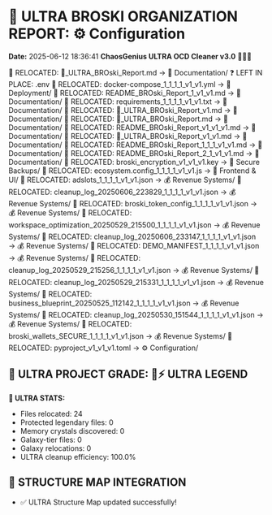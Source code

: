 # 🌌 ULTRA BROSKI ORGANIZATION REPORT: ⚙️ Configuration
**Date:** 2025-06-12 18:36:41
**ChaosGenius ULTRA OCD Cleaner v3.0** 🧠💜🌌

📁 RELOCATED: 🌌_ULTRA_BROski_Report.md → 📝 Documentation/
❓ LEFT IN PLACE: .env
📁 RELOCATED: docker-compose_1_1_1_1_v1_v1.yml → 🚀 Deployment/
📁 RELOCATED: README_BROski_Report_1_v1_v1.md → 📝 Documentation/
📁 RELOCATED: requirements_1_1_1_1_v1_v1.txt → 📝 Documentation/
📁 RELOCATED: 🌌_ULTRA_BROski_Report_v1.md → 📝 Documentation/
📁 RELOCATED: 🌌_ULTRA_BROski_Report.md → 📝 Documentation/
📁 RELOCATED: README_BROski_Report_v1_v1_v1.md → 📝 Documentation/
📁 RELOCATED: 🌌_ULTRA_BROski_Report_v1_v1.md → 📝 Documentation/
📁 RELOCATED: README_BROski_Report_1_1_1_v1_v1.md → 📝 Documentation/
📁 RELOCATED: README_BROski_Report_2_1_v1_v1.md → 📝 Documentation/
📁 RELOCATED: broski_encryption_v1_v1_v1.key → 🔐 Secure Backups/
📁 RELOCATED: ecosystem.config_1_1_1_1_v1_v1.js → 🎨 Frontend & UI/
📁 RELOCATED: adslots_1_1_1_1_v1_v1.json → 💰 Revenue Systems/
📁 RELOCATED: cleanup_log_20250606_223829_1_1_1_1_v1_v1.json → 💰 Revenue Systems/
📁 RELOCATED: broski_token_config_1_1_1_1_v1_v1.json → 💰 Revenue Systems/
📁 RELOCATED: workspace_optimization_20250529_215500_1_1_1_1_v1_v1.json → 💰 Revenue Systems/
📁 RELOCATED: cleanup_log_20250606_233147_1_1_1_1_v1_v1.json → 💰 Revenue Systems/
📁 RELOCATED: DEMO_MANIFEST_1_1_1_1_v1_v1.json → 💰 Revenue Systems/
📁 RELOCATED: cleanup_log_20250529_215256_1_1_1_1_v1_v1.json → 💰 Revenue Systems/
📁 RELOCATED: cleanup_log_20250529_215331_1_1_1_1_v1_v1.json → 💰 Revenue Systems/
📁 RELOCATED: business_blueprint_20250525_112142_1_1_1_1_v1_v1.json → 💰 Revenue Systems/
📁 RELOCATED: cleanup_log_20250530_151544_1_1_1_1_v1_v1.json → 💰 Revenue Systems/
📁 RELOCATED: broski_wallets_SECURE_1_1_1_1_v1_v1.json → 💰 Revenue Systems/
📁 RELOCATED: pyproject_v1_v1_v1.toml → ⚙️ Configuration/

## 🌌 ULTRA PROJECT GRADE: 💯⚡ ULTRA LEGEND
**🧠 ULTRA STATS:**
- Files relocated: 24
- Protected legendary files: 0
- Memory crystals discovered: 0
- Galaxy-tier files: 0
- Galaxy relocations: 0
- ULTRA cleanup efficiency: 100.0%

## 🔄 STRUCTURE MAP INTEGRATION
- ✅ ULTRA Structure Map updated successfully!